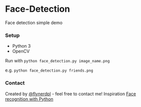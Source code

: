 # Face-Detection

Face detection simple demo

### Setup
* Python 3
* OpenCV

Run with `python face_detection.py image_name.png`

e.g. `python face_detection.py friends.png`

### Contact
Created by [@flynerdpl](https://www.flynerd.pl/) - feel free to contact me!
Inspiration [Face recognition with Python](https://realpython.com/blog/python/face-recognition-with-python/)